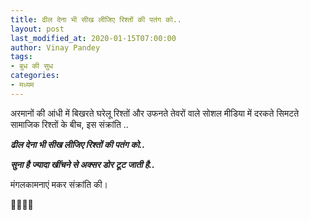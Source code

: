 ```yaml
---
title: ढील देना भी सीख लीजिए रिश्तों की पतंग को..
layout: post
last_modified_at: 2020-01-15T07:00:00
author: Vinay Pandey
tags:
- बुध की सुध
categories:
- मध्यम
---
```

अरमानों की आंधी में बिखरते घरेलू रिश्तों और उफनते तेवरों वाले सोशल मीडिया में दरकते सिमटते सामाजिक रिश्तों के बीच, 
इस संक्रांति ..

***ढील देना भी सीख लीजिए रिश्तों की पतंग को..***

***सुना है ज्यादा खींचने से अक्सर डोर टूट जाती है..***


मंगलकामनाएं मकर संक्रांति की।

🙏🌷🌷🙏


